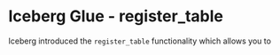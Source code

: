# Iceberg Glue - register_table

Iceberg introduced the ```register_table``` functionality which allows you to 

